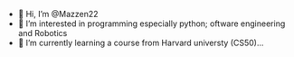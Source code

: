 - 👋 Hi, I’m @Mazzen22
- 👀 I’m interested in programming especially python; oftware engineering and Robotics
- 🌱 I’m currently learning a course from Harvard universty (CS50)...
 


<!---
Mazzen22/Mazzen22 is a ✨ special ✨ repository because its `README.md` (this file) appears on your GitHub profile.
You can click the Preview link to take a look at your changes.
--->
